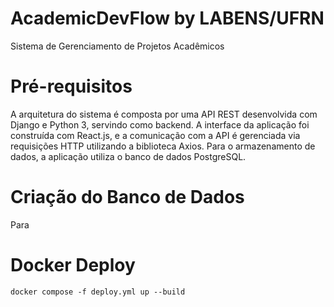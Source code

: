 # AcademicDevFlow by LABENS/UFRN
Sistema de Gerenciamento de Projetos Acadêmicos

# Pré-requisitos

A arquitetura do sistema é composta por uma API REST desenvolvida com Django e Python 3, servindo como backend. A interface da aplicação foi construída com React.js, e a comunicação com a API é gerenciada via requisições HTTP utilizando a biblioteca Axios. Para o armazenamento de dados, a aplicação utiliza o banco de dados PostgreSQL.

# Criação do Banco de Dados

Para 


# Docker Deploy

```console
docker compose -f deploy.yml up --build
```
